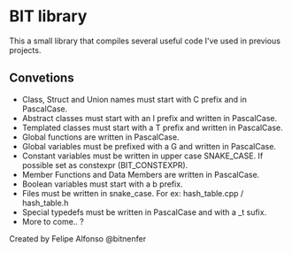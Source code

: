 BIT library
===========

This a small library that compiles several useful code I've used in previous projects.

Convetions
---------

- Class, Struct and Union names must start with C prefix and in PascalCase.
- Abstract classes must start with an I prefix and written in PascalCase.
- Templated classes must start with a T prefix and written in PascalCase.
- Global functions are written in PascalCase.
- Global variables must be prefixed with a G and written in PascalCase.
- Constant variables must be written in upper case SNAKE_CASE. If possible set as constexpr (BIT_CONSTEXPR).
- Member Functions and Data Members are written in PascalCase.
- Boolean variables must start with a b prefix.
- Files must be written in snake_case. For ex: hash_table.cpp / hash_table.h
- Special typedefs must be written in PascalCase and with a \_t sufix.
- More to come.. ?

Created by Felipe Alfonso @bitnenfer
